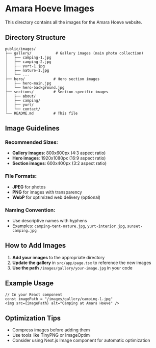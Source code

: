# Amara Hoeve Images

This directory contains all the images for the Amara Hoeve website.

## Directory Structure

```
public/images/
├── gallery/           # Gallery images (main photo collection)
│   ├── camping-1.jpg
│   ├── camping-2.jpg
│   ├── yurt-1.jpg
│   ├── nature-1.jpg
│   └── ...
├── hero/             # Hero section images
│   ├── hero-main.jpg
│   └── hero-background.jpg
├── sections/         # Section-specific images
│   ├── about/
│   ├── camping/
│   ├── yurt/
│   └── contact/
└── README.md         # This file
```

## Image Guidelines

### Recommended Sizes:
- **Gallery images**: 800x600px (4:3 aspect ratio)
- **Hero images**: 1920x1080px (16:9 aspect ratio)
- **Section images**: 600x400px (3:2 aspect ratio)

### File Formats:
- **JPEG** for photos
- **PNG** for images with transparency
- **WebP** for optimized web delivery (optional)

### Naming Convention:
- Use descriptive names with hyphens
- Examples: `camping-tent-nature.jpg`, `yurt-interior.jpg`, `sunset-camping.jpg`

## How to Add Images

1. **Add your images** to the appropriate directory
2. **Update the gallery** in `src/app/page.tsx` to reference the new images
3. **Use the path** `/images/gallery/your-image.jpg` in your code

## Example Usage

```tsx
// In your React component
const imagePath = "/images/gallery/camping-1.jpg"
<img src={imagePath} alt="Camping at Amara Hoeve" />
```

## Optimization Tips

- Compress images before adding them
- Use tools like TinyPNG or ImageOptim
- Consider using Next.js Image component for automatic optimization

